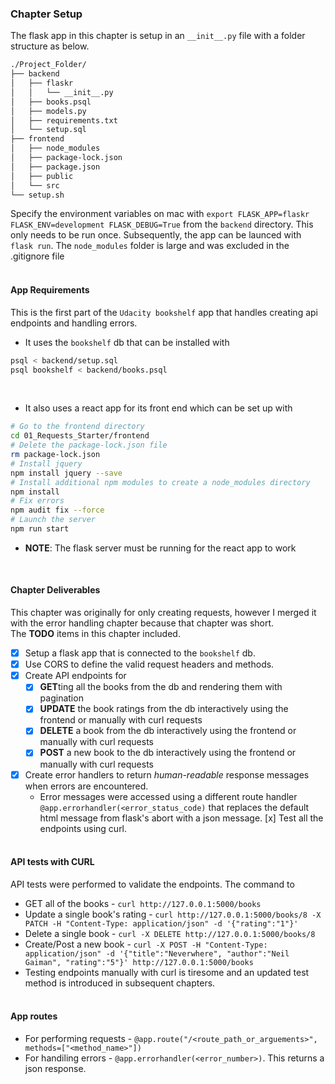 ### Chapter Setup
The flask app in this chapter is setup in an `__init__.py` file with a folder structure as below.
```bash
./Project_Folder/
├── backend
│   ├── flaskr
│   │   └── __init__.py
│   ├── books.psql
│   ├── models.py
│   ├── requirements.txt
│   └── setup.sql
├── frontend
│   ├── node_modules
│   ├── package-lock.json
│   ├── package.json
│   ├── public
│   └── src
└── setup.sh
```
Specify the environment variables on mac with `export FLASK_APP=flaskr FLASK_ENV=development FLASK_DEBUG=True` from the `backend` directory. This only needs to be run once. Subsequently, the app can be launced with `flask run`. The `node_modules` folder is large and was excluded in the .gitignore file <br><br>

#### App Requirements
This is the first part of the `Udacity bookshelf` app that handles creating api endpoints and handling errors. 
- It uses the `bookshelf` db that can be installed with 
```bash
psql < backend/setup.sql
psql bookshelf < backend/books.psql
```
<br>

- It also uses a react app for its front end which can be set up with 
```bash
# Go to the frontend directory
cd 01_Requests_Starter/frontend
# Delete the package-lock.json file
rm package-lock.json
# Install jquery
npm install jquery --save
# Install additional npm modules to create a node_modules directory
npm install
# Fix errors 
npm audit fix --force
# Launch the server
npm run start
```
- **NOTE**: The flask server must be running for the react app to work
<br>

#### Chapter Deliverables
This chapter was originally for only creating requests, however I merged it with the error handling chapter because that chapter was short. <br> The **TODO** items in this chapter included.
- [x] Setup a flask app that is connected to the `bookshelf` db.
- [x] Use CORS to define the valid request headers and methods.
- [x] Create API endpoints for
    - [x] **GET**ting all the books from the db and rendering them with pagination
    - [x] **UPDATE** the book ratings from the db interactively using the frontend or manually with curl requests
    - [x] **DELETE** a book from the db interactively using the frontend or manually with curl requests
    - [x] **POST** a new book to the db interactively using the frontend or manually with curl requests
- [x] Create error handlers to return *human-readable* response messages when errors are encountered.
    - Error messages were accessed using a different route handler `@app.errorhandler(<error_status_code)` that replaces the default html message from flask's abort with a json message.
[x] Test all the endpoints using curl.
<br><br>

#### API tests with CURL
API tests were performed to validate the endpoints. The command to 
- GET all of the books - `curl http://127.0.0.1:5000/books`
- Update a single book's rating - `curl http://127.0.0.1:5000/books/8 -X PATCH -H "Content-Type: application/json" -d '{"rating":"1"}'`
- Delete a single book - `curl -X DELETE http://127.0.0.1:5000/books/8`
- Create/Post a new book - `curl -X POST -H "Content-Type: application/json" -d '{"title":"Neverwhere", "author":"Neil Gaiman", "rating":"5"}' http://127.0.0.1:5000/books`
- Testing endpoints manually with curl is tiresome and an updated test method is introduced in subsequent chapters.
<br><br>

#### App routes
- For performing requests - `@app.route("/<route_path_or_arguements>", methods=["<method_name>"])`
- For handiling errors - `@app.errorhandler(<error_number>)`. This returns a json response.
